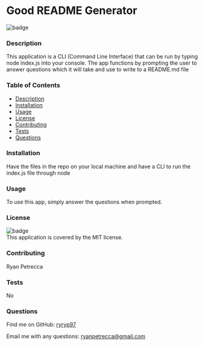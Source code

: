 # Good README Generator
  
![badge](https://img.shields.io/badge/license-MIT-brightgreen)<br />

### Description
This application is a CLI (Command Line Interface) that can be run by typing node index.js into your console.  The app functions by prompting the user to answer questions which it will take and use to write to a README.md file

### Table of Contents
- [Description](#description)
- [Installation](#installation)
- [Usage](#usage)
- [License](#license)
- [Contributing](#contributing)
- [Tests](#tests)
- [Questions](#questions)

### Installation
Have the files in the repo on your local machine and have a CLI to run the index.js file through node

### Usage
To use this app, simply answer the questions when prompted.

### License
![badge](https://img.shields.io/badge/license-MIT-brightgreen)
    <br />
This application is covered by the MIT license. 

 ### Contributing
Ryan Petrecca

### Tests
No

### Questions

Find me on GitHub: [ryryp97](https://github.com/ryryp97)<br />

Email me with any questions: ryanpetrecca@gmail.com<br /><br />
  
